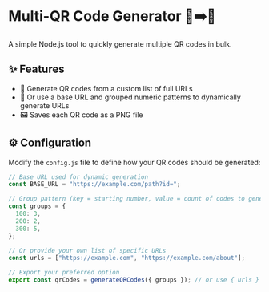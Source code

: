 # Multi-QR Code Generator 🧾➡️📱

A simple Node.js tool to quickly generate multiple QR codes in bulk.

## ✨ Features

- 🔗 Generate QR codes from a custom list of full URLs
- 🔄 Or use a base URL and grouped numeric patterns to dynamically generate URLs
- 🖼️ Saves each QR code as a PNG file

## ⚙️ Configuration

Modify the `config.js` file to define how your QR codes should be generated:

```js title=config.js
// Base URL used for dynamic generation
const BASE_URL = "https://example.com/path?id=";

// Group pattern (key = starting number, value = count of codes to generate)
const groups = {
  100: 3,
  200: 2,
  300: 5,
};

// Or provide your own list of specific URLs
const urls = ["https://example.com", "https://example.com/about"];

// Export your preferred option
export const qrCodes = generateQRCodes({ groups }); // or use { urls }
```
